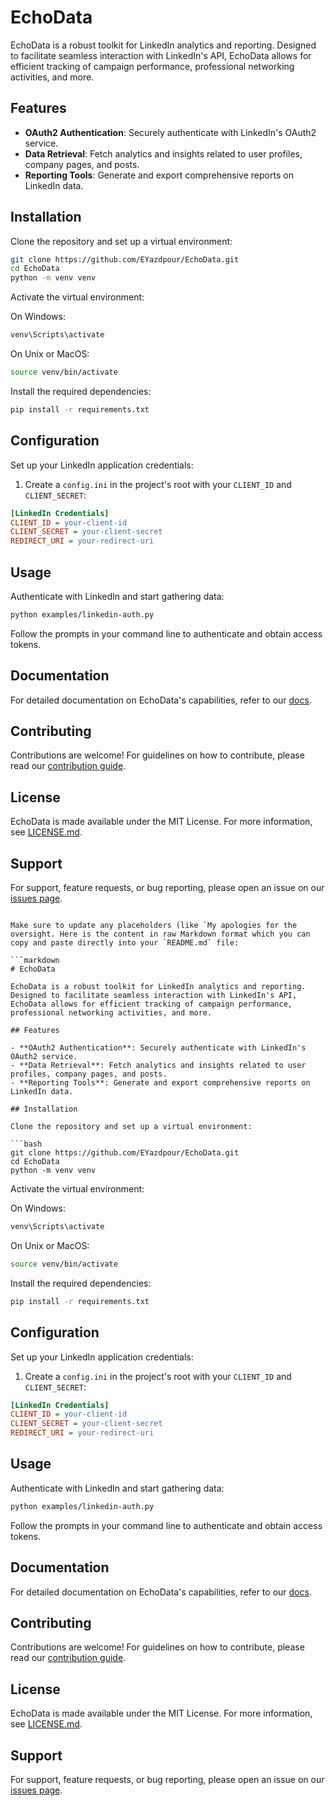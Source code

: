 # EchoData

EchoData is a robust toolkit for LinkedIn analytics and reporting. Designed to facilitate seamless interaction with LinkedIn's API, EchoData allows for efficient tracking of campaign performance, professional networking activities, and more.

## Features

- **OAuth2 Authentication**: Securely authenticate with LinkedIn's OAuth2 service.
- **Data Retrieval**: Fetch analytics and insights related to user profiles, company pages, and posts.
- **Reporting Tools**: Generate and export comprehensive reports on LinkedIn data.

## Installation

Clone the repository and set up a virtual environment:

```bash
git clone https://github.com/EYazdpour/EchoData.git
cd EchoData
python -m venv venv
```

Activate the virtual environment:

On Windows:

```bash
venv\Scripts\activate
```

On Unix or MacOS:

```bash
source venv/bin/activate
```

Install the required dependencies:

```bash
pip install -r requirements.txt
```

## Configuration

Set up your LinkedIn application credentials:

1. Create a `config.ini` in the project's root with your `CLIENT_ID` and `CLIENT_SECRET`:

```ini
[LinkedIn Credentials]
CLIENT_ID = your-client-id
CLIENT_SECRET = your-client-secret
REDIRECT_URI = your-redirect-uri
```

## Usage

Authenticate with LinkedIn and start gathering data:

```bash
python examples/linkedin-auth.py
```

Follow the prompts in your command line to authenticate and obtain access tokens.

## Documentation

For detailed documentation on EchoData's capabilities, refer to our [docs](/docs).

## Contributing

Contributions are welcome! For guidelines on how to contribute, please read our [contribution guide](CONTRIBUTING.md).

## License

EchoData is made available under the MIT License. For more information, see [LICENSE.md](LICENSE.md).

## Support

For support, feature requests, or bug reporting, please open an issue on our [issues page](https://github.com/EYazdpour/EchoData/issues).
```

Make sure to update any placeholders (like `My apologies for the oversight. Here is the content in raw Markdown format which you can copy and paste directly into your `README.md` file:

```markdown
# EchoData

EchoData is a robust toolkit for LinkedIn analytics and reporting. Designed to facilitate seamless interaction with LinkedIn's API, EchoData allows for efficient tracking of campaign performance, professional networking activities, and more.

## Features

- **OAuth2 Authentication**: Securely authenticate with LinkedIn's OAuth2 service.
- **Data Retrieval**: Fetch analytics and insights related to user profiles, company pages, and posts.
- **Reporting Tools**: Generate and export comprehensive reports on LinkedIn data.

## Installation

Clone the repository and set up a virtual environment:

```bash
git clone https://github.com/EYazdpour/EchoData.git
cd EchoData
python -m venv venv
```

Activate the virtual environment:

On Windows:

```bash
venv\Scripts\activate
```

On Unix or MacOS:

```bash
source venv/bin/activate
```

Install the required dependencies:

```bash
pip install -r requirements.txt
```

## Configuration

Set up your LinkedIn application credentials:

1. Create a `config.ini` in the project's root with your `CLIENT_ID` and `CLIENT_SECRET`:

```ini
[LinkedIn Credentials]
CLIENT_ID = your-client-id
CLIENT_SECRET = your-client-secret
REDIRECT_URI = your-redirect-uri
```

## Usage

Authenticate with LinkedIn and start gathering data:

```bash
python examples/linkedin-auth.py
```

Follow the prompts in your command line to authenticate and obtain access tokens.

## Documentation

For detailed documentation on EchoData's capabilities, refer to our [docs](/docs).

## Contributing

Contributions are welcome! For guidelines on how to contribute, please read our [contribution guide](CONTRIBUTING.md).

## License

EchoData is made available under the MIT License. For more information, see [LICENSE.md](LICENSE.md).

## Support

For support, feature requests, or bug reporting, please open an issue on our [issues page](https://github.com/EYazdpour/EchoData/issues).
```
